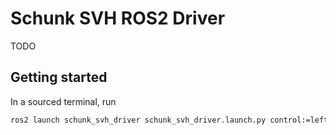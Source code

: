 # Schunk SVH ROS2 Driver

TODO

## Getting started

In a sourced terminal, run
```bash
ros2 launch schunk_svh_driver schunk_svh_driver.launch.py control:=left_hand
```
